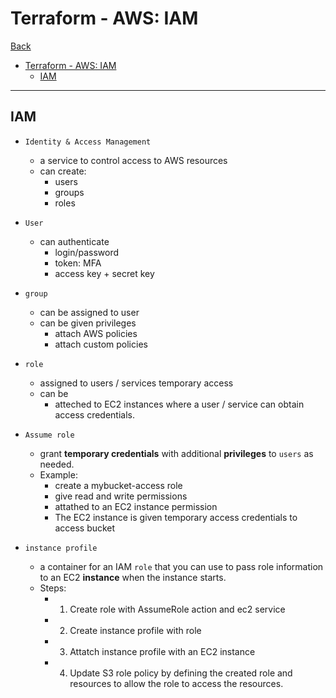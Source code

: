 # Terraform - AWS: IAM

[Back](../../index.md)

- [Terraform - AWS: IAM](#terraform---aws-iam)
  - [IAM](#iam)

---

## IAM

- `Identity & Access Management`

  - a service to control access to AWS resources
  - can create:
    - users
    - groups
    - roles

- `User`

  - can authenticate
    - login/password
    - token: MFA
    - access key + secret key

- `group`

  - can be assigned to user
  - can be given privileges
    - attach AWS policies
    - attach custom policies

- `role`

  - assigned to users / services temporary access
  - can be
    - atteched to EC2 instances where a user / service can obtain access credentials.

- `Assume role`

  - grant **temporary credentials** with additional **privileges** to `users` as needed.
  - Example:
    - create a mybucket-access role
    - give read and write permissions
    - attathed to an EC2 instance permission
    - The EC2 instance is given temporary access credentials to access bucket

- `instance profile`
  - a container for an IAM `role` that you can use to pass role information to an EC2 **instance** when the instance starts.
  - Steps:
    - 1. Create role with AssumeRole action and ec2 service
    - 2. Create instance profile with role
    - 3. Attatch instance profile with an EC2 instance
    - 4. Update S3 role policy by defining the created role and resources to allow the role to access the resources.
